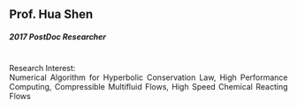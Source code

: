 ## Prof. Hua Shen
##### 2017 PostDoc Researcher

<div align="justify">
<br/>
Research Interest: <br/>
Numerical Algorithm for Hyperbolic Conservation Law, High Performance Computing, Compressible Multifluid Flows, High Speed Chemical Reacting Flows
</div>